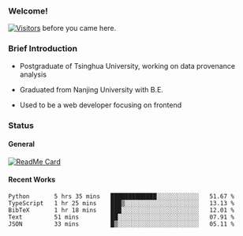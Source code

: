 ### Welcome!

[![Visitors](https://visitor-badge.laobi.icu/badge?page_id=HermitSun.HermitSun)]() before you came here.

### Brief Introduction

- Postgraduate of Tsinghua University, working on data provenance analysis

- Graduated from Nanjing University with B.E.

- Used to be a web developer focusing on frontend

### Status

#### General

[![ReadMe Card](https://github-readme-stats.hermitsun.vercel.app/api?username=HermitSun&count_private=true&show_icons=true)]()

#### Recent Works

<!--START_SECTION:waka-->
```text
Python       5 hrs 35 mins   █████████████░░░░░░░░░░░░   51.67 % 
TypeScript   1 hr 25 mins    ███▒░░░░░░░░░░░░░░░░░░░░░   13.13 % 
BibTeX       1 hr 18 mins    ███░░░░░░░░░░░░░░░░░░░░░░   12.01 % 
Text         51 mins         ██░░░░░░░░░░░░░░░░░░░░░░░   07.91 % 
JSON         33 mins         █▒░░░░░░░░░░░░░░░░░░░░░░░   05.11 % 
```
<!--END_SECTION:waka-->
